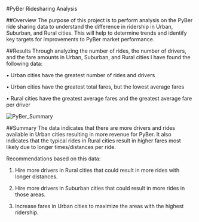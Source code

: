 #PyBer Ridesharing Analysis

##Overview
The purpose of this project is to perform analysis on the PyBer ride sharing data to understand the difference in ridership in Urban, Suburban, and Rural cities.  This will help to determine trends and identify key targets for improvements to PyBer market performance.

##Results
Through analyzing the number of rides, the number of drivers, and the fare amounts in Urban, Suburban, and Rural cities I have found the following data:

•	Urban cities have the greatest number of rides and drivers

•	Urban cities have the greatest total fares, but the lowest average fares

•	Rural cities have the greatest average fares and the greatest average fare per driver

![PyBer_Summary](https://user-images.githubusercontent.com/84556072/126082717-c8217927-ff51-4d68-9ac3-e0b03b8b6d01.jpg)


##Summary
The data indicates that there are more drivers and rides available in Urban cities resulting in more revenue for PyBer.  It also indicates that the typical rides in Rural cities result in higher fares most likely due to longer times/distances per ride.

Recommendations based on this data:

1.	Hire more drivers in Rural cities that could result in more rides with longer distances.
	
2.	Hire more drivers in Suburban cities that could result in more rides in those areas.

3.	Increase fares in Urban cities to maximize the areas with the highest ridership. 

